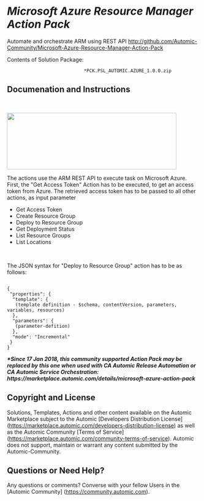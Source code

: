*Microsoft Azure Resource Manager Action Pack*
=============


Automate and orchestrate ARM using REST API
http://github.com/Automic-Community/Microsoft-Azure-Resource-Manager-Action-Pack

<!-- List of attached files -->
Contents of Solution Package:

						
								*PCK.PSL_AUTOMIC.AZURE_1.0.0.zip
								
						


Documenation and Instructions
---

<p>&nbsp;</p>
<p><img src="http://logo-logotype.com/wp-content/uploads/2016/10/Microsoft_Azure_logo_wordmark.png" alt="" width="442" height="148" /></p>
<p>The actions use the ARM REST API to execute task on Microsoft Azure. First, the "Get Access Token" Action has to be executed, to get an access token from Azure. The retrieved access token has to be passed to all other actions, as input parameter</p>
<ul>
<li>Get Access Token</li>
<li>Create Resource Group</li>
<li>Deploy to Resource Group</li>
<li>Get Deployment Status</li>
<li>List Resource Groups</li>
<li>List Locations</li>
</ul>
<p>&nbsp;</p>
<p>The JSON syntax for "Deploy to Resource Group" action has to be as follows:</p>
<pre><code>
{
 "properties": {
  "template": {
   (template definition - $schema, contentVersion, parameters, variables, resources)
  },
  "parameters": {
   (parameter-defition)
  },
  "mode": "Incremental"
 }
}
</code></pre>
<p><em><strong>*Since 17 Jan 2018, this community supported Action Pack may be replaced by this one when used with CA Automic Release Automation or CA Automic Service Orchestration: https://marketplace.automic.com/details/microsoft-azure-action-pack</strong></em></p>

Copyright and License
---

Solutions, Templates, Actions and other content available on the Automic Marketplace subject to the Automic [Developers Distribution License] (https://marketplace.automic.com/developers-distribution-license) as well as the Automic Community [Terms of Service] (https://marketplace.automic.com/community-terms-of-service).
Automic does not support, maintain or warrant any content submitted by the Automic-Community.



Questions or Need Help? 
---
Any questions or comments? Converse with your fellow Users in the [Automic Community] (https://community.automic.com).